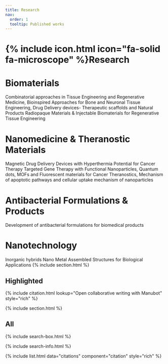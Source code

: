 ```yaml
---
title: Research
nav:
  order: 1
  tooltip: Published works
---
```


# {% include icon.html icon="fa-solid fa-microscope" %}Research

# Biomaterials
Combinatorial approaches in Tissue Engineering and Regenerative Medicine,
Bioinspired Approaches for Bone and Neuronal Tissue Engineering,
Drug Delivery devices- Therapeutic scaffolds and Natural Products
Radiopaque Materials & Injectable Biomaterials for Regenerative Tissue Engineering
# Nanomedicine & Theranostic Materials 
Magnetic Drug Delivery Devices with Hyperthermia Potential for Cancer Therapy
Targeted Gene Therapy with Functional Nanoparticles,
Quantum dots, MOFs and Fluorescent materials for Cancer Theranostics,
Mechanism of apoptotic pathways and cellular uptake mechanism of nanoparticles
# Antibacterial Formulations & Products
Development of antibacterial formulations for biomedical products
# Nanotechnology
Inorganic hybrids
Nano Metal Assembled Structures for Biological Applications
{% include section.html %}

## Highlighted

{% include citation.html lookup="Open collaborative writing with Manubot" style="rich" %}

{% include section.html %}

## All

{% include search-box.html %}

{% include search-info.html %}

{% include list.html data="citations" component="citation" style="rich" %}
